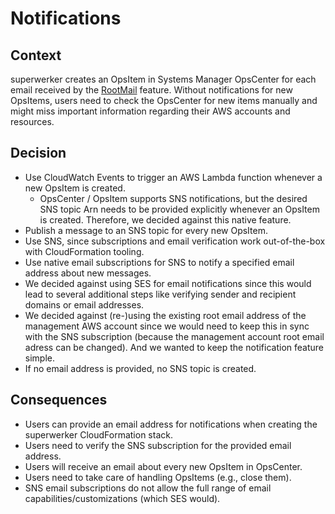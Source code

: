 # Notifications

## Context

superwerker creates an OpsItem in Systems Manager OpsCenter for each email received by the [RootMail](rootmail.md) feature. Without notifications for new OpsItems, users need to check the OpsCenter for new items manually and might miss important information regarding their AWS accounts and resources.

## Decision

- Use CloudWatch Events to trigger an AWS Lambda function whenever a new OpsItem is created.
    - OpsCenter / OpsItem supports SNS notifications, but the desired SNS topic Arn needs to be provided explicitly whenever an OpsItem is created. Therefore, we decided against this native feature.
- Publish a message to an SNS topic for every new OpsItem.
 - Use SNS, since subscriptions and email verification work out-of-the-box with CloudFormation tooling.
 - Use native email subscriptions for SNS to notify a specified email address about new messages.
 - We decided against using SES for email notifications since this would lead to several additional steps like verifying sender and recipient domains or email addresses.
- We decided against (re-)using the existing root email address of the management AWS account since we would need to keep this in sync with the SNS subscription (because the management account root email adress can be changed). And we wanted to keep the notification feature simple.
- If no email address is provided, no SNS topic is created.

## Consequences

- Users can provide an email address for notifications when creating the superwerker CloudFormation stack.
- Users need to verify the SNS subscription for the provided email address.
- Users will receive an email about every new OpsItem in OpsCenter.
- Users need to take care of handling OpsItems (e.g., close them).
- SNS email subscriptions do not allow the full range of email capabilities/customizations (which SES would).
